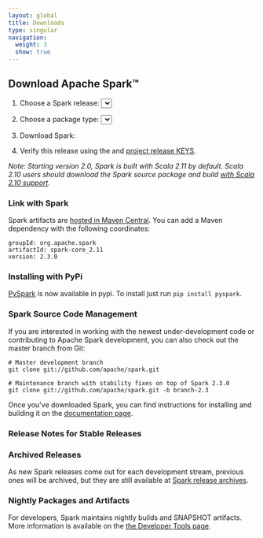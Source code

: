 ```yaml
---
layout: global
title: Downloads
type: singular
navigation:
  weight: 3
  show: true
---
```


<script type="text/javascript">
$(document).ready(function() {
  initDownloads();
  initReleaseNotes();
});
</script>

## Download Apache Spark&trade;

1. Choose a Spark release:
  <select id="sparkVersionSelect" onChange="javascript:onVersionSelect();"></select><br>

2. Choose a package type:
  <select id="sparkPackageSelect" onChange="javascript:onPackageSelect();"></select><br>

3. Download Spark: <span id="spanDownloadLink"></span>

4. Verify this release using the <span id="sparkDownloadVerify"></span> and [project release KEYS](https://www.apache.org/dist/spark/KEYS).

_Note: Starting version 2.0, Spark is built with Scala 2.11 by default.
Scala 2.10 users should download the Spark source package and build
[with Scala 2.10 support](https://spark.apache.org/docs/latest/building-spark.html#building-for-scala-210)._

<!--
### Latest Preview Release

Preview releases, as the name suggests, are releases for previewing upcoming features.
Unlike nightly packages, preview releases have been audited by the project's management committee
to satisfy the legal requirements of Apache Software Foundation's release policy.
Preview releases are not meant to be functional, i.e. they can and highly likely will contain
critical bugs or documentation errors.

The latest preview release is Spark 2.0.0-preview, published on May 24, 2016.
You can select and download it above.
-->

### Link with Spark
Spark artifacts are [hosted in Maven Central](https://search.maven.org/#search%7Cga%7C1%7Cg%3A%22org.apache.spark%22). You can add a Maven dependency with the following coordinates:

    groupId: org.apache.spark
    artifactId: spark-core_2.11
    version: 2.3.0

### Installing with PyPi
<a href="https://pypi.python.org/pypi/pyspark">PySpark</a> is now available in pypi. To install just run `pip install pyspark`.

### Spark Source Code Management
If you are interested in working with the newest under-development code or contributing to Apache Spark development, you can also check out the master branch from Git:

    # Master development branch
    git clone git://github.com/apache/spark.git

    # Maintenance branch with stability fixes on top of Spark 2.3.0
    git clone git://github.com/apache/spark.git -b branch-2.3

Once you've downloaded Spark, you can find instructions for installing and building it on the <a href="{{site.baseurl}}/documentation.html">documentation page</a>.

### Release Notes for Stable Releases

<ul id="sparkReleaseNotes"></ul>

### Archived Releases

As new Spark releases come out for each development stream, previous ones will be archived, but they are still available at [Spark release archives](https://archive.apache.org/dist/spark/).

### Nightly Packages and Artifacts
For developers, Spark maintains nightly builds and SNAPSHOT artifacts. More information is available on the [the Developer Tools page](/developer-tools.html#nightly-builds).

